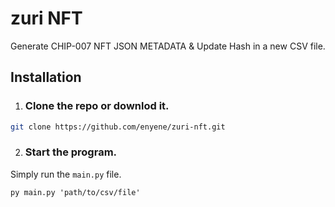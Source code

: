 # zuri NFT

Generate CHIP-007 NFT JSON METADATA & Update Hash in a new CSV file.

## Installation

1. ### Clone the repo or downlod it.
```sh
git clone https://github.com/enyene/zuri-nft.git
```
2. ### Start the program.

Simply run the `main.py` file.

```
py main.py 'path/to/csv/file'
```
